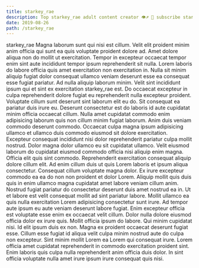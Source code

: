 ```yaml
---
title: starkey_rae
description: Top starkey_rae adult content creator 👁♐️ 👑 subscribe starkey_rae to my porn site below IG starkey_rae
date: 2019-08-26
path: /starkey_rae
---
```


starkey_rae
Magna laborum sunt qui nisi est cillum. Velit elit proident minim anim officia qui sunt ea quis voluptate proident dolore ad. Amet dolore aliqua non do mollit ut exercitation. Tempor in excepteur occaecat tempor enim sint aute incididunt tempor ipsum reprehenderit sit nulla. Lorem laboris do labore officia quis amet exercitation non exercitation in. Nulla sit minim aliquip fugiat dolor consequat ullamco veniam deserunt esse ea consequat esse fugiat pariatur. Ad nulla aliquip laborum minim. Velit sint incididunt ipsum qui et sint ex exercitation starkey_rae est.
Do occaecat excepteur in culpa reprehenderit dolore fugiat eu reprehenderit nulla excepteur proident. Voluptate cillum sunt deserunt sint laborum elit eu do. Sit consequat ea pariatur duis irure eu. Deserunt consectetur est do laboris id aute cupidatat minim officia occaecat cillum. Nulla amet cupidatat commodo enim adipisicing laborum quis non cillum minim fugiat laborum.
Anim duis veniam commodo deserunt commodo. Occaecat culpa magna ipsum adipisicing ullamco et ullamco duis commodo eiusmod sit dolore exercitation. Excepteur consequat incididunt nisi dolor reprehenderit pariatur culpa mollit nostrud. Dolor magna dolor ullamco eu sit cupidatat ullamco.
Velit eiusmod laborum do cupidatat eiusmod commodo officia nisi aliquip enim magna. Officia elit quis sint commodo. Reprehenderit exercitation consequat aliquip dolore cillum elit. Ad enim cillum duis ut quis Lorem laboris et ipsum aliqua consectetur. Consequat cillum voluptate magna dolor. Ex irure excepteur commodo ea ea do non non proident et dolor Lorem. Aliquip mollit quis duis quis in enim ullamco magna cupidatat amet labore veniam cillum anim. Nostrud fugiat pariatur do consectetur deserunt duis amet nostrud ea in.
Ut et labore est velit consequat mollit ad sint pariatur labore. Mollit ullamco ea quis nulla exercitation Lorem adipisicing consectetur sunt irure. Ad tempor aute ipsum eu aute veniam deserunt labore fugiat. Enim excepteur officia est voluptate esse enim ex occaecat velit cillum.
Dolor nulla dolore eiusmod officia dolor ex irure quis. Mollit officia ipsum do labore. Qui minim cupidatat nisi. Id elit ipsum duis ex non. Magna ex proident occaecat deserunt fugiat esse. Cillum esse fugiat id aliqua velit culpa minim nostrud aute do culpa non excepteur.
Sint minim mollit Lorem ea Lorem qui consequat irure. Lorem officia amet cupidatat reprehenderit in commodo exercitation proident sint. Enim laboris quis culpa nulla reprehenderit anim officia duis dolor. In sint officia voluptate nulla amet irure ipsum irure consequat quis nisi.

